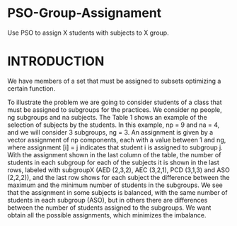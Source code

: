 # PSO-Group-Assignament
Use PSO to assign X students with subjects to X group.

# INTRODUCTION
We have members of a set that must be assigned to subsets optimizing a certain
function. 

To illustrate the problem we are going to consider students of a class that must be assigned
to subgroups for the practices. We consider np people, ng subgroups and na subjects. The
Table 1 shows an example of the selection of subjects by the students. In this example, np = 9
and na = 4, and we will consider 3 subgroups, ng = 3. An assignment is given by a vector
assignment of np components, each with a value between 1 and ng, where assignment [i] = j
indicates that student i is assigned to subgroup j. With the assignment shown in the last
column of the table, the number of students in each subgroup for each of the subjects
it is shown in the last rows, labeled with subgroupX (AED (2,3,2), AEC (3,2,1), PCD
(3,1,3) and ASO (2,2,2)), and the last row shows for each subject the difference between the
maximum and the minimum number of students in the subgroups. We see that the assignment in some
subjects is balanced, with the same number of students in each subgroup (ASO), but
in others there are differences between the number of students assigned to the subgroups. 
We want obtain all the possible assignments, which minimizes the imbalance.


